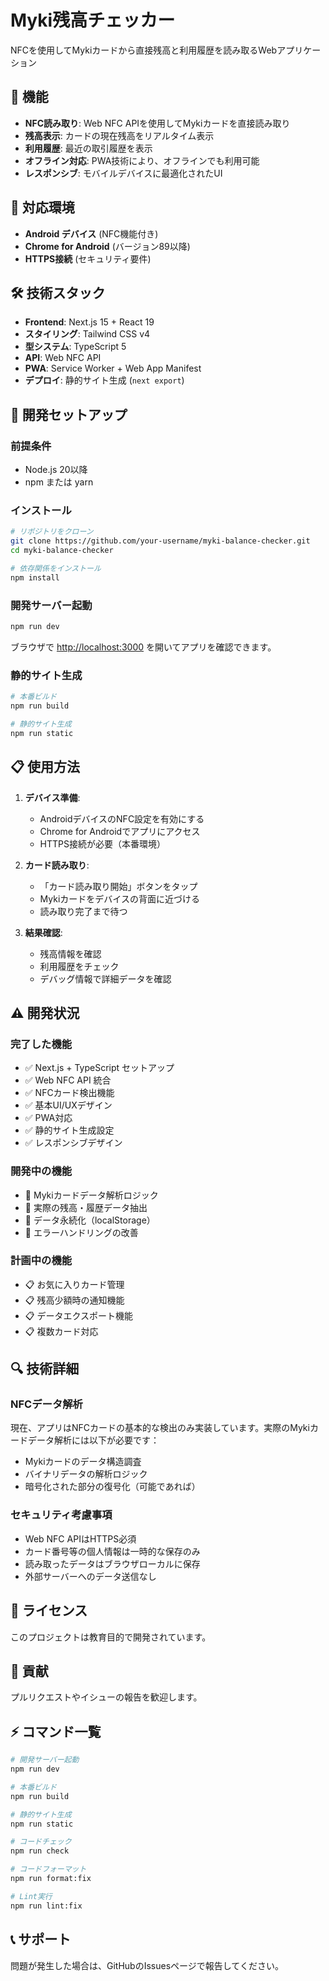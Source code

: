 # Myki残高チェッカー

NFCを使用してMykiカードから直接残高と利用履歴を読み取るWebアプリケーション

## 🚀 機能

- **NFC読み取り**: Web NFC APIを使用してMykiカードを直接読み取り
- **残高表示**: カードの現在残高をリアルタイム表示
- **利用履歴**: 最近の取引履歴を表示
- **オフライン対応**: PWA技術により、オフラインでも利用可能
- **レスポンシブ**: モバイルデバイスに最適化されたUI

## 📱 対応環境

- **Android デバイス** (NFC機能付き)
- **Chrome for Android** (バージョン89以降)
- **HTTPS接続** (セキュリティ要件)

## 🛠 技術スタック

- **Frontend**: Next.js 15 + React 19
- **スタイリング**: Tailwind CSS v4
- **型システム**: TypeScript 5
- **API**: Web NFC API
- **PWA**: Service Worker + Web App Manifest
- **デプロイ**: 静的サイト生成 (`next export`)

## 🔧 開発セットアップ

### 前提条件

- Node.js 20以降
- npm または yarn

### インストール

```bash
# リポジトリをクローン
git clone https://github.com/your-username/myki-balance-checker.git
cd myki-balance-checker

# 依存関係をインストール
npm install
```

### 開発サーバー起動

```bash
npm run dev
```

ブラウザで [http://localhost:3000](http://localhost:3000) を開いてアプリを確認できます。

### 静的サイト生成

```bash
# 本番ビルド
npm run build

# 静的サイト生成
npm run static
```

## 📋 使用方法

1. **デバイス準備**:
   - AndroidデバイスのNFC設定を有効にする
   - Chrome for Androidでアプリにアクセス
   - HTTPS接続が必要（本番環境）

2. **カード読み取り**:
   - 「カード読み取り開始」ボタンをタップ
   - Mykiカードをデバイスの背面に近づける
   - 読み取り完了まで待つ

3. **結果確認**:
   - 残高情報を確認
   - 利用履歴をチェック
   - デバッグ情報で詳細データを確認

## ⚠️ 開発状況

### 完了した機能
- ✅ Next.js + TypeScript セットアップ
- ✅ Web NFC API 統合
- ✅ NFCカード検出機能
- ✅ 基本UI/UXデザイン
- ✅ PWA対応
- ✅ 静的サイト生成設定
- ✅ レスポンシブデザイン

### 開発中の機能
- 🔄 Mykiカードデータ解析ロジック
- 🔄 実際の残高・履歴データ抽出
- 🔄 データ永続化（localStorage）
- 🔄 エラーハンドリングの改善

### 計画中の機能
- 📋 お気に入りカード管理
- 📋 残高少額時の通知機能
- 📋 データエクスポート機能
- 📋 複数カード対応

## 🔍 技術詳細

### NFCデータ解析

現在、アプリはNFCカードの基本的な検出のみ実装しています。実際のMykiカードデータ解析には以下が必要です：

- Mykiカードのデータ構造調査
- バイナリデータの解析ロジック
- 暗号化された部分の復号化（可能であれば）

### セキュリティ考慮事項

- Web NFC APIはHTTPS必須
- カード番号等の個人情報は一時的な保存のみ
- 読み取ったデータはブラウザローカルに保存
- 外部サーバーへのデータ送信なし

## 📄 ライセンス

このプロジェクトは教育目的で開発されています。

## 🤝 貢献

プルリクエストやイシューの報告を歓迎します。

## ⚡ コマンド一覧

```bash
# 開発サーバー起動
npm run dev

# 本番ビルド
npm run build

# 静的サイト生成
npm run static

# コードチェック
npm run check

# コードフォーマット
npm run format:fix

# Lint実行
npm run lint:fix
```

## 📞 サポート

問題が発生した場合は、GitHubのIssuesページで報告してください。
